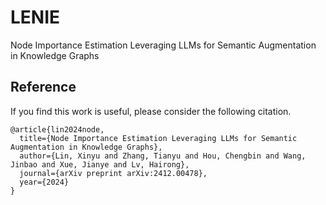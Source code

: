 # LENIE
Node Importance Estimation Leveraging LLMs for Semantic Augmentation in Knowledge Graphs

## Reference
If you find this work is useful, please consider the following citation.
```
@article{lin2024node,
  title={Node Importance Estimation Leveraging LLMs for Semantic Augmentation in Knowledge Graphs},
  author={Lin, Xinyu and Zhang, Tianyu and Hou, Chengbin and Wang, Jinbao and Xue, Jianye and Lv, Hairong},
  journal={arXiv preprint arXiv:2412.00478},
  year={2024}
}
```
